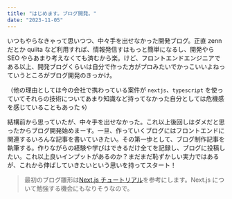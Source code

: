 ```yaml
---
title: "はじめます。ブログ開発。"
date: "2023-11-05"
---
```


いつもやらなきゃって思いつつ、中々手を出せなかった開発ブログ。正直 zenn だとか quiita など利用すれば、情報発信すはもっと簡単になるし、開発やら SEO やらあまり考えなくても済むから楽。けど、フロントエンドエンジニアである以上、開発ブログくらいは自分で作った方がプロみたいでかっこいいよねっていうところがブログ開発のきっかけ。

（他の理由としては今の会社で携わっている案件が `nextjs`、`typescript` を使っていてそれらの技術についてあまり知識など持ってなかった自分としては危機感を感じていることもあった 🌀）

結構前から思っていたが、中々手を出せなかった。これ以上後回しはダメだと思ったからブログ開発始めまーす。一旦、作っていくブログにはフロントエンドに関連するいろんな記事を書いていきたい。その第一歩として、ブログ制作記事を執筆する。作りながらの経験や学びはできるだけ全てを記録し、ブログに投稿したい。これ以上良いインプットがあるのか？まだまだ恥ずかしい実力ではあるが、これから伸ばしていきたいという思いを持ってスタート！

> 最初のブログ雛形は[Next.js チュートリアル](https://nextjs.org/learn-pages-router/foundations/about-nextjs)を参考にします。Next.js について勉強する機会にもなりそうなので。
